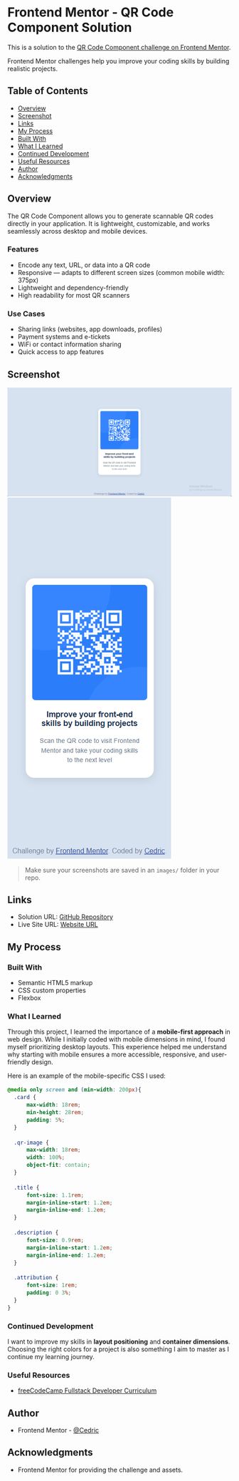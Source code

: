 # Frontend Mentor - QR Code Component Solution

This is a solution to the [QR Code Component challenge on Frontend Mentor](https://www.frontendmentor.io/challenges/qr-code-component-iux_sIO_H).

Frontend Mentor challenges help you improve your coding skills by building realistic projects.

## Table of Contents
- [Overview](#overview)
- [Screenshot](#screenshot)
- [Links](#links)
- [My Process](#my-process)
- [Built With](#built-with)
- [What I Learned](#what-i-learned)
- [Continued Development](#continued-development)
- [Useful Resources](#useful-resources)
- [Author](#author)
- [Acknowledgments](#acknowledgments)

## Overview
The QR Code Component allows you to generate scannable QR codes directly in your application. It is lightweight, customizable, and works seamlessly across desktop and mobile devices.

### Features
- Encode any text, URL, or data into a QR code
- Responsive — adapts to different screen sizes (common mobile width: 375px)
- Lightweight and dependency-friendly
- High readability for most QR scanners

### Use Cases
- Sharing links (websites, app downloads, profiles)
- Payment systems and e-tickets
- WiFi or contact information sharing
- Quick access to app features

## Screenshot
![QR Code Component on Desktop](/image.png)
![QR Code Component on Mobile](/image-1.png)

> Make sure your screenshots are saved in an `images/` folder in your repo.

## Links
- Solution URL: [GitHub Repository](https://github.com/YourUsername/qr-code-component)
- Live Site URL: [Website URL](https://cedric-celestino.github.io/qr-code-project/)

## My Process

### Built With
- Semantic HTML5 markup
- CSS custom properties
- Flexbox

### What I Learned
Through this project, I learned the importance of a **mobile-first approach** in web design. While I initially coded with mobile dimensions in mind, I found myself prioritizing desktop layouts. This experience helped me understand why starting with mobile ensures a more accessible, responsive, and user-friendly design.

Here is an example of the mobile-specific CSS I used:

```css
@media only screen and (min-width: 200px){
  .card {
      max-width: 18rem;
      min-height: 28rem;
      padding: 5%;
  }

  .qr-image {
      max-width: 18rem;
      width: 100%;
      object-fit: contain;
  }

  .title {
      font-size: 1.1rem;
      margin-inline-start: 1.2em;
      margin-inline-end: 1.2em;
  }

  .description {
      font-size: 0.9rem;
      margin-inline-start: 1.2em;
      margin-inline-end: 1.2em;
  }

  .attribution {
      font-size: 1rem;
      padding: 0 3%;
  }
}
```

### Continued Development

I want to improve my skills in **layout positioning** and **container dimensions**. Choosing the right colors for a project is also something I aim to master as I continue my learning journey.

### Useful Resources

* [freeCodeCamp Fullstack Developer Curriculum](https://www.freecodecamp.org/)

## Author

* Frontend Mentor - [@Cedric](https://www.frontendmentor.io/profile/Cedric-Celestino)

## Acknowledgments

* Frontend Mentor for providing the challenge and assets.


